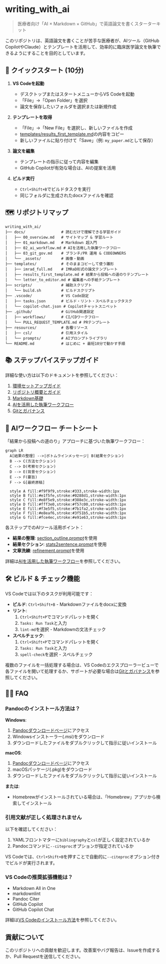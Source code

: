 # writing_with_ai

> 医療者向け「AI × Markdown × GitHub」で英語論文を書くスターターキット

このリポジトリは、英語論文を書くことが苦手な医療者が、AIツール（GitHub CopilotやClaude）とテンプレートを活用して、効率的に臨床医学論文を執筆できるようにすることを目的としています。

## 🚀 クイックスタート (10分)

1. **VS Codeを起動**
   - デスクトップまたはスタートメニューからVS Codeを起動
   - 「File」→「Open Folder」を選択
   - 論文を保存したいフォルダを選択または新規作成

2. **テンプレートを取得**
   - 「File」→「New File」を選択し、新しいファイルを作成
   - [templates/results_first_template.md](https://github.com/SRWS-PSG/writing_with_ai/blob/main/templates/results_first_template.md)の内容をコピー
   - 新しいファイルに貼り付けて「Save」（例: `my_paper.md`として保存）

3. **論文を編集**
   - テンプレートの指示に従って内容を編集
   - GitHub Copilotが有効な場合は、AIの提案を活用

4. **ビルド実行**
   - `Ctrl+Shift+B`でビルドタスクを実行
   - 同じフォルダに生成されたdocxファイルを確認

## 🗺️ リポジトリマップ

```
writing_with_ai/
├── docs/                # 読むだけで理解できる学習ガイド
│   ├── 00_overview.md   # サイトマップ & 学習ルート
│   ├── 01_markdown.md   # Markdown 超入門
│   ├── 02_ai_workflow.md # AIを活用した執筆ワークフロー
│   ├── 03_git_gov.md    # ブランチ/PR 運用 & CODEOWNERS
│   └── _assets/         # 画像・動画
├── templates/           # そのままコピーして使う雛形
│   ├── imrad_full.md    # IMRaD形式の論文テンプレート
│   ├── results_first_template.md # 結果から投稿への道のりテンプレート
│   └── letter_to_editor.md # 編集者への手紙テンプレート
├── scripts/             # 補助スクリプト
│   └── build.sh         # ビルドスクリプト
├── .vscode/             # VS Code設定
│   ├── tasks.json       # ビルド・リント・スペルチェックタスク
│   └── copilot-chat.json # Copilotチャットスニペット
├── .github/             # GitHub関連設定
│   ├── workflows/       # CI/CDワークフロー
│   └── PULL_REQUEST_TEMPLATE.md # PRテンプレート
├── resources/           # 各種リソース
│   ├── csl/             # 引用スタイル
│   └── prompts/         # AIプロンプトライブラリ
└── README.md            # はじめに + 最短10分で動かす手順
```

## 📚 ステップバイステップガイド

詳細な使い方は以下のドキュメントを参照してください：

1. [環境セットアップガイド](docs/00_environment_setup.md)
2. [リポジトリ概要とガイド](docs/01_overview.md)
3. [Markdown基礎](docs/02_markdown.md)
4. [AIを活用した執筆ワークフロー](docs/03_ai_workflow.md)
5. [Gitとガバナンス](docs/04_git_gov.md)

## 🤖 AIワークフロー チートシート

「結果から投稿への道のり」アプローチに基づいた執筆ワークフロー：

```mermaid
graph LR
  A[結果の整理] -->|ボトムラインメッセージ| B(結果セクション)
  B --> C(方法セクション)
  C --> D(考察セクション)
  D --> E(背景セクション)
  E --> F(要旨)
  F --> G[最終原稿]
  
  style A fill:#f9f9f9,stroke:#333,stroke-width:1px
  style B fill:#e1f5fe,stroke:#0288d1,stroke-width:1px
  style C fill:#e8f5e9,stroke:#388e3c,stroke-width:1px
  style D fill:#fff3e0,stroke:#f57c00,stroke-width:1px
  style E fill:#f3e5f5,stroke:#7b1fa2,stroke-width:1px
  style F fill:#e8eaf6,stroke:#3f51b5,stroke-width:1px
  style G fill:#fce4ec,stroke:#e91e63,stroke-width:1px
```

各ステップでのAIツール活用ポイント：
- **結果の整理**: [section_outline.prompt](resources/prompts/section_outline.prompt)を使用
- **結果セクション**: [stats2sentence.prompt](resources/prompts/stats2sentence.prompt)を使用
- **文章洗練**: [refinement.prompt](resources/prompts/refinement.prompt)を使用

詳細は[AIを活用した執筆ワークフロー](docs/02_ai_workflow.md)を参照してください。

## 🛠️ ビルド & チェック機能

VS Codeでは以下のタスクが利用可能です：

- **ビルド**: `Ctrl+Shift+B` - Markdownファイルをdocxに変換
- **リント**: 
  1. `Ctrl+Shift+P`でコマンドパレットを開く
  2. `Tasks: Run Task`と入力
  3. `lint-md`を選択 - Markdownの文法チェック
- **スペルチェック**: 
  1. `Ctrl+Shift+P`でコマンドパレットを開く
  2. `Tasks: Run Task`と入力
  3. `spell-check`を選択 - スペルチェック

複数のファイルを一括処理する場合は、VS Codeのエクスプローラービューで各ファイルを開いて処理するか、サポートが必要な場合は[Gitとガバナンス](docs/03_git_gov.md)を参照してください。

## 🙋‍♂️ FAQ

### Pandocのインストール方法は？

**Windows**:
1. [Pandocダウンロードページ](https://pandoc.org/installing.html)にアクセス
2. Windowsインストーラー(.msi)をダウンロード
3. ダウンロードしたファイルをダブルクリックして指示に従いインストール

**macOS**:
1. [Pandocダウンロードページ](https://pandoc.org/installing.html)にアクセス
2. macOSパッケージ(.pkg)をダウンロード
3. ダウンロードしたファイルをダブルクリックして指示に従いインストール

**または**:
- Homebrewがインストールされている場合は、「Homebrew」アプリから検索してインストール

### 引用文献が正しく処理されません

以下を確認してください：

1. YAMLフロントマターに`bibliography`と`csl`が正しく設定されているか
2. Pandocコマンドに`--citeproc`オプションが指定されているか

VS Codeでは、`Ctrl+Shift+B`を押すことで自動的に`--citeproc`オプション付きでビルドが実行されます。

### VS Codeの推奨拡張機能は？

- Markdown All in One
- markdownlint
- Pandoc Citer
- GitHub Copilot
- GitHub Copilot Chat

詳細は[VS Codeのインストール方法](docs/vs_code_installation.md)を参照してください。

## 貢献について

このリポジトリへの貢献を歓迎します。改善案やバグ報告は、Issueを作成するか、Pull Requestを送信してください。
